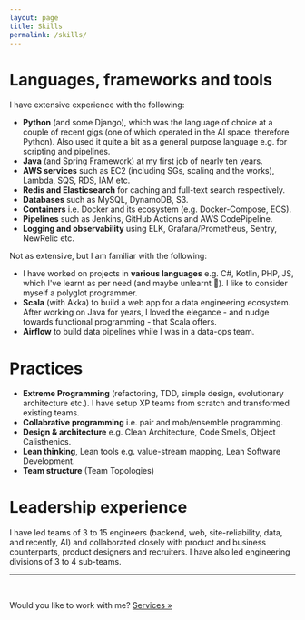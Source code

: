 ```yaml
---
layout: page
title: Skills
permalink: /skills/
---
```


# Languages, frameworks and tools

I have extensive experience with the following:

- **Python** (and some Django), which was the language of choice at a couple of recent gigs (one of which operated in the AI space, therefore Python). Also used it quite a bit as a general purpose language e.g. for scripting and pipelines.
- **Java** (and Spring Framework) at my first job of nearly ten years.
- **AWS services** such as EC2 (including SGs, scaling and the works), Lambda, SQS, RDS, IAM etc.
- **Redis and Elasticsearch** for caching and full-text search respectively.
- **Databases** such as MySQL, DynamoDB, S3.
- **Containers** i.e. Docker and its ecosystem (e.g. Docker-Compose, ECS).
- **Pipelines** such as Jenkins, GitHub Actions and AWS CodePipeline.
- **Logging and observability** using ELK, Grafana/Prometheus, Sentry, NewRelic etc.

Not as extensive, but I am familiar with the following:

- I have worked on projects in **various languages** e.g. C#, Kotlin, PHP, JS, which I've learnt as per need (and maybe unlearnt :see_no_evil:). I like to consider myself a polyglot programmer.
- **Scala** (with Akka) to build a web app for a data engineering ecosystem. After working on Java for years, I loved the elegance - and nudge towards functional programming - that Scala offers.
- **Airflow** to build data pipelines while I was in a data-ops team.

# Practices

- **Extreme Programming** (refactoring, TDD, simple design, evolutionary architecture etc.). I have setup XP teams from scratch and transformed existing teams.
- **Collabrative programming** i.e. pair and mob/ensemble programming.
- **Design & architecture** e.g. Clean Architecture, Code Smells, Object Calisthenics.
- **Lean thinking**, Lean tools e.g. value-stream mapping, Lean Software Development.
- **Team structure** (Team Topologies)

# Leadership experience

I have led teams of 3 to 15 engineers (backend, web, site-reliability, data, and recently, AI) and collaborated closely with product and business counterparts, product designers and recruiters. I have also led engineering divisions of 3 to 4 sub-teams.

---
<br/>

Would you like to work with me? [Services &#187;](/services)